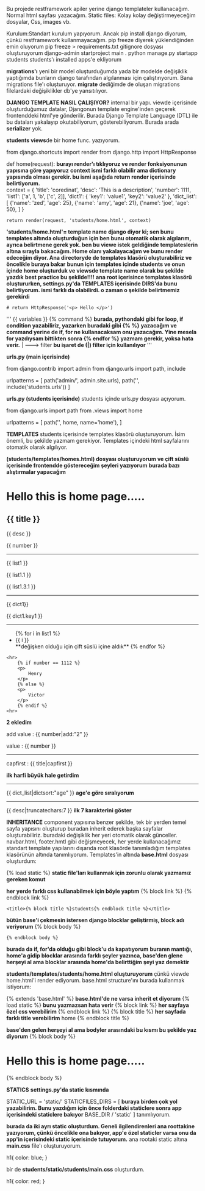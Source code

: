 Bu projede restframework apiler yerine django templateler kullanacağım. Normal html sayfası yazacağım.
Static files: Kolay kolay değiştirmeyeceğim dosyalar, Css, images vb.

Kurulum:Standart kurulum yapıyorum. Ancak pip install django diyorum, çünkü restframework kullanmayacağım.
pip freeze diyerek yüklendiğinden emin oluyorum
pip freeze > requirements.txt 
gitignore dosyası oluşturuyorum
django-admin startproject main .
python manage.py startapp students
students'ı installed apps'e ekliyorum

**migrations'ı** yeni bir model oluşturduğumda yada bir modelde değişiklik yaptığımda bunların django tarafından algılanması için çalıştırıyorum. Bana migrations file'ı oluşturuyor.
**migrate** dediğimde de oluşan migrations filelardaki değişiklikler db'ye yansıtılıyor.

**DJANGO TEMPLATE NASIL ÇALIŞIYOR?** internal bir yapı. viewde içerisinde oluşturduğumuz datalar, Djangonun template engine'inden geçerek frontenddeki html'ye gönderilir. Burada Django Template Language (DTL) ile bu dataları yakalayıp okutabiliyorum, gösterebiliyorum. Burada arada **serializer** yok.

**students views**de bir home func. yazıyorum.

from django.shortcuts import render
from django.http import HttpResponse

def home(request):
**burayı render'ı tıklıyoruz ve render fonksiyonunun yapısına göre yapıyoruz**
**context ismi farklı olabilir ama dictionary yapısında olması gerekir. bu ismi aşağıda return render içerisinde belirtiyorum.**    
    context = {
        'title': 'coredinat',
        'desc': 'This is a description',
        'number': 1111,
        'list1': ['a', 1, 'b', ['c', 2]],
        'dict1': {
            'key1': 'value1',
            'key2': 'value2'
        },
        'dict_list': [
            {'name': 'zed', 'age': 25},
            {'name': 'amy', 'age': 21},
            {'name': 'joe', 'age': 50},
        ]
    }

    return render(request, 'students/home.html', context)  
**'students/home.html'= template name**
**django diyor ki; sen bunu templates altında oluşturduğun için ben bunu otomatik olarak algılarım, ayrıca belirtmene gerek yok. ben bu viewe istek geldiğinde templateslerin altına sırayla bakacağım. Home olanı yakalayacağım ve bunu render edeceğim diyor. Ana directoryde de templates klasörü oluşturabiliriz ve öncelikle buraya bakar**
**bunun için templates içinde students ve onun içinde home oluşturduk ve viewsde template name olarak bu şekilde yazdık** **best practice bu şekilde!!!!**
**ana root içerisince templates klasörü oluştururken, settings.py'da TEMPLATES içerisinde DIRS'da bunu belirtiyorum. ismi farklı da olabilirdi. o zaman o şekilde belirtmemiz gerekirdi**

    # return HttpResponse('<p> Hello </p>')

'''
{{ variables }}
{% command %}  **burada, pythondaki gibi for loop, if condition yazabiliriz, yazarken buradaki gibi {% %} yazacağım ve command yerine de if, for ne kullanacaksam onu yazacağım. Yine mesela for yazdıysam bittikten sonra {% endfor %} yazmam gerekir, yoksa hata verir.**
| ---> filter **bu işaret de (|) filter için kullanılıyor**
'''

**urls.py (main içerisinde)**

from django.contrib import admin
from django.urls import path, include

urlpatterns = [
    path('admin/', admin.site.urls),
    path('', include('students.urls'))
]

**urls.py (students içerisinde)**
students içinde urls.py dosyası açıyorum.

from django.urls import path
from .views import home

urlpatterns = [
    path('', home, name='home'),
]

**TEMPLATES**
students içerisinde templates klasörü oluşturuyorum. İsim önemli, bu şekilde yazmam gerekiyor. Templates içindeki html sayfalarını otomatik olarak algılıyor.

**(students/templates/homes.html) dosyası oluşturuyorum ve çift süslü içerisinde frontendde göstereceğim şeyleri yazıyorum**
**burada bazı alıştırmalar yapacağım**

<!DOCTYPE html>
<html lang="en">
<head>
    <meta charset="UTF-8">
    <meta http-equiv="X-UA-Compatible" content="IE=edge">
    <meta name="viewport" content="width=device-width, initial-scale=1.0">
    <title>Document</title>
</head>
<body>
    <h1>Hello this is home page.....</h1>
    <h2>{{ title }}</h2>
    <p>{{ desc }}</p>
    <p>{{ number }}</p>
    <hr>
    <p>{{ list1 }}</p>
    <p>{{ list1.1 }}</p>
    <p>{{ list1.3.1 }}</p> 
    <hr>
    <p>{{ dict1}}</p>
    <p>{{ dict1.key1 }}</p>
    <hr>
    <ul>
        {% for i in list1 %}
        <li>{{ i }}</li> **değişken olduğu için çift süslü içine aldık**
        {% endfor %}
    </ul>

    <hr>
        {% if number == 1112 %}
        <p>
            Henry
        </p>
        {% else %}
        <p>
            Victor
        </p>
        {% endif %}
    <hr>
**2 ekledim**
    <p>add value : {{ number|add:"2" }}</p> 
    <p>value : {{ number }}</p>
    <hr>
    <p>capfirst : {{ title|capfirst }}</p> **ilk harfi büyük hale getirdim**
    <hr>
    {{ dict_list|dictsort:"age" }} **age'e göre sıralıyorum**
    <hr>
    {{ desc|truncatechars:7 }} **ilk 7 karakterini göster**
    
</body>
</html>

**INHERITANCE**
component yapısına benzer şekilde, tek bir yerden temel sayfa yapısını oluşturup buradan inherit ederek başka sayfalar oluşturabiliriz. buradaki değişiklik her yeri otomatik olarak günceller.
navbar.html, footer.hmtl gibi değişmeyecek, her yerde kullanacağımız standart template yapılarını dışarıda root klasörde tanımladığım templates klasörünün altında tanımlıyorum.
Templates'in altında **base.html** dosyası oluşturdum:

{% load static %} **static file'ları kullanmak için zorunlu olarak yazmamız gereken komut**
<!DOCTYPE html>
<html lang="en">
<head>
    <meta charset="UTF-8">
    <meta http-equiv="X-UA-Compatible" content="IE=edge">
    <meta name="viewport" content="width=device-width, initial-scale=1.0">

**her yerde farklı css kullanabilmek için böyle yaptım**
    {% block link %} 
    <link rel="stylesheet" href="{% static 'main.css' %}">
    {% endblock link %}
    
    <title>{% block title %}students{% endblock title %}</title>

</head>
<body>

**bütün base'i çekmesin istersen django blocklar geliştirmiş, block adı veriyorum**
    {% block body %} 
    
    {% endblock body %} 
**burada da if, for'da olduğu gibi block'u da kapatıyorum**
**buranın mantığı, home'a gidip blocklar arasında farklı şeyler yazınca, base'den glene herşeyi al ama blocklar arasında home'da belirttiğim şeyi yaz demektir**
</body>
</html>

**students/templates/students/home.html oluşturuyorum** çünkü viewde home.html'i render ediyorum.
base.html structure'ını burada kullanmak istiyorum:

{% extends 'base.html' %} **base.html'de ne varsa inherit et diyorum**
{% load static %} **bunu yazmazsan hata verir**
{% block link %} **her sayfaya özel css verebilirim**
    <link rel="stylesheet" href="{% static 'students/main.css' %}">
{% endblock link %}
{% block title %} **her sayfada farklı title verebilirim**
home
{% endblock title %}

**base'den gelen herşeyi al ama bodyler arasındaki bu kısmı bu şekilde yaz diyorum**
{% block body %}
<h1>Hello this is home page.....</h1> 
{% endblock body %}

**STATICS**
**settings.py'da static kısmında**

STATIC_URL = 'static/'
STATICFILES_DIRS = [  **buraya birden çok yol yazabilirim. Bunu yazdığım için önce folderdaki staticlere sonra app içerisindeki staticlere bakıyor**
    BASE_DIR / 'static'
]
tanımlıyorum.

**burada da iki ayrı static oluşturdum. Geneli ilgilendirenleri ana roottakine yazıyorum, çünkü öncelikle ona bakıyor, app'e özel staticler varsa onu da app'in içerisindeki static içerisinde tutuyorum.**
ana rootaki static altına **main.css** file'ı oluşturuyorum.

h1{
    color: blue;
}

bir de **students/static/students/main.css** oluşturdum.

h1{
    color: red;
}


